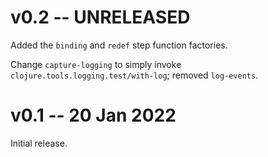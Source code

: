 # v0.2 -- UNRELEASED

Added the `binding` and `redef` step function factories.

Change `capture-logging` to simply invoke `clojure.tools.logging.test/with-log`; removed `log-events`.

# v0.1 -- 20 Jan 2022

Initial release.
